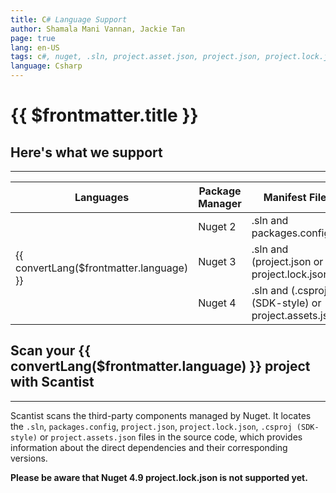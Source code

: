 ```yaml
---
title: C# Language Support
author: Shamala Mani Vannan, Jackie Tan
page: true
lang: en-US
tags: c#, nuget, .sln, project.asset.json, project.json, project.lock.json
language: Csharp
---
```


<script setup>
import { convertLang } from '../../.vitepress/helperFunctions'
import LanguageHeader from './components/LanguageHeader.vue'
</script>

<ClientOnly>

# {{ $frontmatter.title }}

<LanguageHeader :language="$frontmatter.language"/>

## Here's what we support

<hr class="thick" />

<table>
    <thead>
        <th>Languages</th>
        <th>Package Manager</th>
        <th>Manifest Files</th>
    </thead>
    <tbody>
        <tr>
            <td rowspan="3">{{ convertLang($frontmatter.language) }}</td>
            <td width="33.33%">Nuget 2</td>
            <td width="100%">.sln and packages.config</td>
        </tr>
        <tr>
            <td>Nuget 3</td>
            <td>.sln and (project.json or project.lock.json)</td>
        </tr>
        <tr>
            <td>Nuget 4</td>
            <td>.sln and (.csproj (SDK-style) or project.assets.json)</td>
        </tr>
    </tbody>
</table>

## Scan your {{ convertLang($frontmatter.language) }} project with Scantist

<hr class="thick" />

Scantist scans the third-party components managed by Nuget. It locates the `.sln`, `packages.config`, `project.json`, `project.lock.json`, `.csproj (SDK-style)` or `project.assets.json` files in the source code, which provides information about the direct dependencies and their corresponding versions.

**Please be aware that Nuget 4.9 project.lock.json is not supported yet.**

<!--@include: ../../parts/maximize-results.md-->

</ClientOnly>
